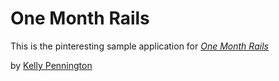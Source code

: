 # One Month Rails

This is the pinteresting sample application for
[*One Month Rails*](http://onemonthrails.com)

by [Kelly Pennington](http://kellypennington.com)